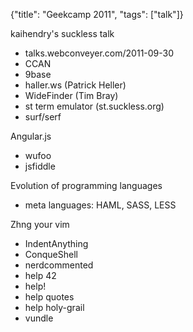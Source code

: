 {"title": "Geekcamp 2011", "tags": ["talk"]}

kaihendry's suckless talk
* talks.webconveyer.com/2011-09-30
* CCAN
* 9base
* haller.ws  (Patrick Heller)
* WideFinder (Tim Bray)
* st term emulator (st.suckless.org)
* surf/serf

Angular.js
* wufoo
* jsfiddle

Evolution of programming languages
* meta languages: HAML, SASS, LESS

Zhng your vim
* IndentAnything
* ConqueShell
* nerdcommented
* help 42
* help!
* help quotes
* help holy-grail
* vundle
